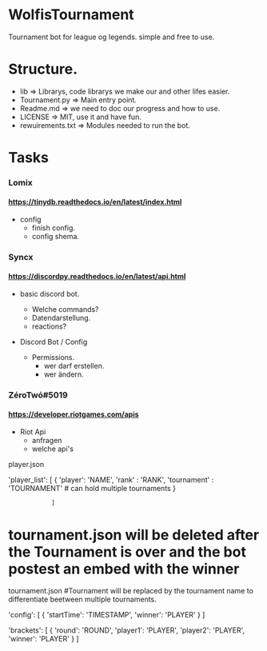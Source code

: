 # WolfisTournament
Tournament bot for league og legends. simple  and free to use.

# Structure.
- lib => Librarys, code librarys we make our and other lifes easier.
- Tournament.py => Main entry point.
- Readme.md => we need to doc our progress and how to use.
- LICENSE => MIT, use it and have fun.
- rewuirements.txt => Modules needed to run the bot.




# Tasks

### Lomix
#### https://tinydb.readthedocs.io/en/latest/index.html
- config
    - finish config.
    - config shema.

### Syncx
#### https://discordpy.readthedocs.io/en/latest/api.html
- basic discord bot.
    - Welche commands?
    - Datendarstellung.
    - reactions?


- Discord Bot / Config
    - Permissions.
        - wer darf erstellen.
        - wer ändern.

### ZéroTwó#5019
#### https://developer.riotgames.com/apis 
- Riot Api
    - anfragen
    - welche api's




player.json

'player_list':   [
                    {
                        'player': 'NAME',
                        'rank'  : 'RANK',
                        'tournament' : 'TOURNAMENT'    # can hold multiple tournaments
                    }

                ]

# tournament.json will be deleted after the Tournament is over and the bot postest an embed with the winner
tournament.json                                         #Tournament will be replaced by the tournament name to differentiate beetween multiple tournaments.

'config':       [
                    {
                        'startTime': 'TIMESTAMP',
                        'winner': 'PLAYER'
                    }
                ]

'brackets':     [
                    {
                        'round': 'ROUND',
                        'player1': 'PLAYER',
                        'player2': 'PLAYER',
                        'winner': 'PLAYER'
                    }
                ]